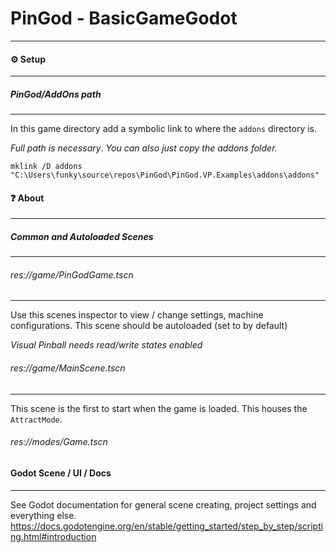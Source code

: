 # PinGod - BasicGameGodot
---

#### ⚙️ Setup
---

##### PinGod/AddOns path
---

In this game directory add a symbolic link to where the `addons` directory is. 

*Full path is necessary*. *You can also just copy the addons folder.*

```
mklink /D addons "C:\Users\funky\source\repos\PinGod\PinGod.VP.Examples\addons\addons"
```

#### ❓ About
---

##### Common and Autoloaded Scenes
---

###### res://game/PinGodGame.tscn
---

Use this scenes inspector to view / change settings, machine configurations. This scene should be autoloaded (set to by default)

*Visual Pinball needs read/write states enabled*

###### res://game/MainScene.tscn
---

This scene is the first to start when the game is loaded. This houses the `AttractMode`.

###### res://modes/Game.tscn

#### Godot Scene / UI / Docs
---

See Godot documentation for general scene creating, project settings and everything else. https://docs.godotengine.org/en/stable/getting_started/step_by_step/scripting.html#introduction